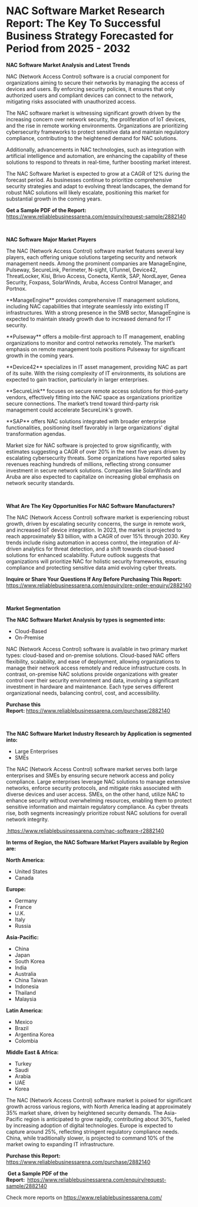 <p><h1>NAC Software Market Research Report: The Key To Successful Business Strategy Forecasted for Period from 2025 - 2032</h1></p><p><strong>NAC Software Market Analysis and Latest Trends</strong></p>
<p><p>NAC (Network Access Control) software is a crucial component for organizations aiming to secure their networks by managing the access of devices and users. By enforcing security policies, it ensures that only authorized users and compliant devices can connect to the network, mitigating risks associated with unauthorized access. </p><p>The NAC software market is witnessing significant growth driven by the increasing concern over network security, the proliferation of IoT devices, and the rise in remote working environments. Organizations are prioritizing cybersecurity frameworks to protect sensitive data and maintain regulatory compliance, contributing to the heightened demand for NAC solutions. </p><p>Additionally, advancements in NAC technologies, such as integration with artificial intelligence and automation, are enhancing the capability of these solutions to respond to threats in real-time, further boosting market interest. </p><p>The NAC Software Market is expected to grow at a CAGR of 12% during the forecast period. As businesses continue to prioritize comprehensive security strategies and adapt to evolving threat landscapes, the demand for robust NAC solutions will likely escalate, positioning this market for substantial growth in the coming years.</p></p>
<p><strong>Get a Sample PDF of the Report:&nbsp;</strong> <a href="https://www.reliablebusinessarena.com/enquiry/request-sample/2882140?utm_campaign=3013&utm_medium=2&utm_source=Github&utm_content=ia&utm_term=12032025&utm_id=nac-software">https://www.reliablebusinessarena.com/enquiry/request-sample/2882140</a></p>
<p>&nbsp;</p>
<p><strong>NAC Software Major Market Players</strong></p>
<p><p>The NAC (Network Access Control) software market features several key players, each offering unique solutions targeting security and network management needs. Among the prominent companies are ManageEngine, Pulseway, SecureLink, Perimeter, N-sight, UTunnel, Device42, ThreatLocker, Kisi, Brivo Access, Conecta, Kentik, SAP, NordLayer, Genea Security, Foxpass, SolarWinds, Aruba, Access Control Manager, and Portnox.</p><p>**ManageEngine** provides comprehensive IT management solutions, including NAC capabilities that integrate seamlessly into existing IT infrastructures. With a strong presence in the SMB sector, ManageEngine is expected to maintain steady growth due to increased demand for IT security.</p><p>**Pulseway** offers a mobile-first approach to IT management, enabling organizations to monitor and control networks remotely. The market’s emphasis on remote management tools positions Pulseway for significant growth in the coming years.</p><p>**Device42** specializes in IT asset management, providing NAC as part of its suite. With the rising complexity of IT environments, its solutions are expected to gain traction, particularly in larger enterprises.</p><p>**SecureLink** focuses on secure remote access solutions for third-party vendors, effectively fitting into the NAC space as organizations prioritize secure connections. The market’s trend toward third-party risk management could accelerate SecureLink's growth.</p><p>**SAP** offers NAC solutions integrated with broader enterprise functionalities, positioning itself favorably in large organizations' digital transformation agendas.</p><p>Market size for NAC software is projected to grow significantly, with estimates suggesting a CAGR of over 20% in the next five years driven by escalating cybersecurity threats. Some organizations have reported sales revenues reaching hundreds of millions, reflecting strong consumer investment in secure network solutions. Companies like SolarWinds and Aruba are also expected to capitalize on increasing global emphasis on network security standards.</p></p>
<p>&nbsp;</p>
<p><strong>What Are The Key Opportunities For NAC Software Manufacturers?</strong></p>
<p><p>The NAC (Network Access Control) software market is experiencing robust growth, driven by escalating security concerns, the surge in remote work, and increased IoT device integration. In 2023, the market is projected to reach approximately $3 billion, with a CAGR of over 15% through 2030. Key trends include rising automation in access control, the integration of AI-driven analytics for threat detection, and a shift towards cloud-based solutions for enhanced scalability. Future outlook suggests that organizations will prioritize NAC for holistic security frameworks, ensuring compliance and protecting sensitive data amid evolving cyber threats.</p></p>
<p><strong>Inquire or Share Your Questions If Any Before Purchasing This Report:</strong> <a href="https://www.reliablebusinessarena.com/enquiry/pre-order-enquiry/2882140?utm_campaign=3013&utm_medium=2&utm_source=Github&utm_content=ia&utm_term=12032025&utm_id=nac-software">https://www.reliablebusinessarena.com/enquiry/pre-order-enquiry/2882140</a></p>
<p>&nbsp;</p>
<p><strong>Market Segmentation</strong></p>
<p><strong>The NAC Software Market Analysis by types is segmented into:</strong></p>
<p><ul><li>Cloud-Based</li><li>On-Premise</li></ul></p>
<p><p>NAC (Network Access Control) software is available in two primary market types: cloud-based and on-premise solutions. Cloud-based NAC offers flexibility, scalability, and ease of deployment, allowing organizations to manage their network access remotely and reduce infrastructure costs. In contrast, on-premise NAC solutions provide organizations with greater control over their security environment and data, involving a significant investment in hardware and maintenance. Each type serves different organizational needs, balancing control, cost, and accessibility.</p></p>
<p><strong>Purchase this Report:&nbsp;</strong><a href="https://www.reliablebusinessarena.com/purchase/2882140?utm_campaign=3013&utm_medium=2&utm_source=Github&utm_content=ia&utm_term=12032025&utm_id=nac-software">https://www.reliablebusinessarena.com/purchase/2882140</a></p>
<p>&nbsp;</p>
<p><strong>The NAC Software Market Industry Research by Application is segmented into:</strong></p>
<p><ul><li>Large Enterprises</li><li>SMEs</li></ul></p>
<p><p>The NAC (Network Access Control) software market serves both large enterprises and SMEs by ensuring secure network access and policy compliance. Large enterprises leverage NAC solutions to manage extensive networks, enforce security protocols, and mitigate risks associated with diverse devices and user access. SMEs, on the other hand, utilize NAC to enhance security without overwhelming resources, enabling them to protect sensitive information and maintain regulatory compliance. As cyber threats rise, both segments increasingly prioritize robust NAC solutions for overall network integrity.</p></p>
<p><a href="https://www.reliablebusinessarena.com/nac-software-r2882140?utm_campaign=3013&utm_medium=2&utm_source=Github&utm_content=ia&utm_term=12032025&utm_id=nac-software">&nbsp;https://www.reliablebusinessarena.com/nac-software-r2882140</a></p>
<p><strong>In terms of Region, the NAC Software Market Players available by Region are:</strong></p>
<p>
    <p> <strong> North America: </strong>
        <ul>
            <li>United States</li>
            <li>Canada</li>
        </ul>
        </p> 
    <p> <strong> Europe: </strong>
        <ul>
            <li>Germany</li>
            <li>France</li>
            <li>U.K.</li>
            <li>Italy</li>
            <li>Russia</li>
        </ul>
        </p> 
    <p> <strong> Asia-Pacific: </strong>
        <ul>
            <li>China</li>
            <li>Japan</li>
            <li>South Korea</li>
            <li>India</li>
            <li>Australia</li>
            <li>China Taiwan</li>
            <li>Indonesia</li>
            <li>Thailand</li>
            <li>Malaysia</li>
        </ul>
        </p> 
    <p> <strong> Latin America: </strong>
        <ul>
            <li>Mexico</li>
            <li>Brazil</li>
            <li>Argentina Korea</li>
            <li>Colombia</li>
        </ul>
        </p> 
    <p> <strong> Middle East & Africa: </strong>
        <ul>
            <li>Turkey</li>
            <li>Saudi</li>
            <li>Arabia</li>
            <li>UAE</li>
            <li>Korea</li>
        </ul>
    </p>
    </p>
<p><p>The NAC (Network Access Control) software market is poised for significant growth across various regions, with North America leading at approximately 35% market share, driven by heightened security demands. The Asia-Pacific region is anticipated to grow rapidly, contributing about 30%, fueled by increasing adoption of digital technologies. Europe is expected to capture around 25%, reflecting stringent regulatory compliance needs. China, while traditionally slower, is projected to command 10% of the market owing to expanding IT infrastructure.</p></p>
<p><strong>Purchase this Report: </strong><a href="https://www.reliablebusinessarena.com/purchase/2882140?utm_campaign=3013&utm_medium=2&utm_source=Github&utm_content=ia&utm_term=12032025&utm_id=nac-software">https://www.reliablebusinessarena.com/purchase/2882140</a></p>
<p>&nbsp;<strong>Get a Sample PDF of the Report:&nbsp;&nbsp;</strong><a href="https://www.reliablebusinessarena.com/enquiry/request-sample/2882140?utm_campaign=3013&utm_medium=2&utm_source=Github&utm_content=ia&utm_term=12032025&utm_id=nac-software">https://www.reliablebusinessarena.com/enquiry/request-sample/2882140</a></p>
<p><strong></strong></p>
<p>Check more reports on <a href="https://www.reliablebusinessarena.com/?utm_campaign=3013&utm_medium=2&utm_source=Github&utm_content=ia&utm_term=12032025&utm_id=nac-software">https://www.reliablebusinessarena.com/</a></p>